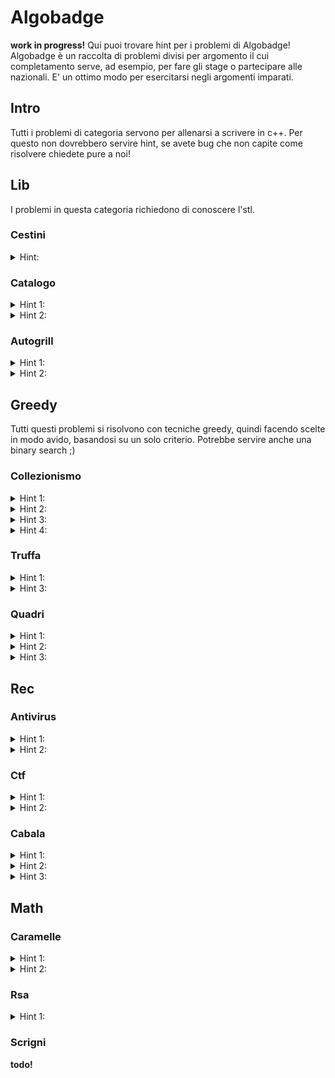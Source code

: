 # Algobadge
**work in progress!**
Qui puoi trovare hint per i problemi di Algobadge!
Algobadge è un raccolta di problemi divisi per argomento il cui completamento serve, ad esempio, per fare  gli stage o partecipare alle nazionali.
E' un ottimo modo per esercitarsi negli argomenti imparati.

## Intro
Tutti i problemi di categoria servono per allenarsi a scrivere in c++.
Per questo non dovrebbero servire hint, se avete bug che non capite come risolvere chiedete pure a noi!

## Lib
I problemi in questa categoria richiedono di conoscere l'stl.
### Cestini
<details>
  <summary>Hint:</summary>

  Usa un vettore di vettori.
</details>

### Catalogo
<details>
  <summary>Hint 1:</summary>

  Vogliamo tenerci per ogni id il numero di libri con quell'id.
</details>

<details>
  <summary>Hint 2:</summary>

  Usa una map.
</details>

### Autogrill
<details>
  <summary>Hint 1:</summary>

  Vogliamo tenerci valori diversi tra loro e ci interessa vedere l'elemento più vicino ad un certo valore. Se solo ci fosse una struttura dati con una funzione simile....
</details>
<details>
  <summary>Hint 2:</summary>

  Usa un set con lower_bound (attento a come usare lower_bound).
</details>

## Greedy
Tutti questi problemi si risolvono con tecniche greedy, quindi facendo scelte in modo avido, basandosi su un solo criterio.
Potrebbe servire anche una binary search ;)
### Collezionismo
<details>
  <summary>Hint 1:</summary>

  Intuitivamente come mettiamo i modellini sugli scaffali? Spoiler: in ordine crescente di C[i] (o decrescente).
</details>
<details>
  <summary>Hint 2:</summary>

  Se non ci fossero scaffali D sarebbe la somma delle differenze tra elementi consecutivi (se sono sortati).
</details>
<details>
  <summary>Hint 3:</summary>

  Aggiungendo uno scaffale come diminuisce la somma dei D[j]?
</details>
<details>
  <summary>Hint 4:</summary>

  Sorta le differenze tra elementi consecutivi.
</details>

### Truffa
<details>
  <summary>Hint 1:</summary>

  Il criterio greedy dovrebbe essere chiaro, semplicemente sorto V.
</details>
<details>
  <summary>Hint 3:</summary>

  Se la complessità non torna, evita ad esempio di ricalcolare la somma o risortare ogni volta.
</details>

### Quadri
<details>
  <summary>Hint 1:</summary>

  Calcolare B direttamente non è così facile.
  Però il fatto che ci chieda il B massimale e il fatto che i B che funzionano sono distribuiti in un modo ben preciso potrebbe darci un'idea.
</details>
<details>
  <summary>Hint 2:</summary>

  Binary search su B
</details>
<details>
  <summary>Hint 3:</summary>

  Come facciamo a controllare che un certo B funzioni? Spoiler: sliding window
</details>


## Rec

### Antivirus
<details>
  <summary>Hint 1:</summary>
  
  Le lunghezze delle stringhe sono tutte molto piccole, e abbiamo tanto tempo perché è un problema terry quindi possiamo sostanzialmente fare qualsiasi cosa.
</details>
<details>
  <summary>Hint 2:</summary>
  
  Potrebbe essere utile usare sapere che esiste [```stringa.substr(inizio, lunghezza)```](https://en.cppreference.com/w/cpp/string/basic_string/substr) che ritorna una sottostringa e [```stringa.find(sottostringa)```](https://en.cppreference.com/w/cpp/string/basic_string/find) che trova l'indice in cui si trova una sottostringa all'interno di una stringa (se non c'è ritorna -1).
</details>

### Ctf
<details>
  <summary>Hint 1:</summary>

  Prova a fare casi piccoli e trovare una formula.
</details>
<details>
  <summary>Hint 2:</summary>

  [https://en.wikipedia.org/wiki/Josephus_problem](https://en.wikipedia.org/wiki/Josephus_problem)
</details>

### Cabala
<details>
  <summary>Hint 1:</summary>
  
  N è molto piccolo.
</details>
<details>
  <summary>Hint 2:</summary>
  
  Posso semplicemente controllare tutti i numeri dell cabala e trovare quello con il massimo resto modulo M.
</details>
<details>
  <summary>Hint 3:</summary>
  
  Per farlo usiamo il backtracking tenendoci il numero che abbiamo fino ad adesso e procedere per ricorsione aggiungendo 3, 6 o 9 controllando che sia diversa dalla scorsa cifra.
</details>

## Math
### Caramelle
<details>
  <summary>Hint 1:</summary>
  
  La risposta è semplicemente l'mcm dei V[i].
</details>
<details>
  <summary>Hint 2:</summary>
  
  Si può calcolare l'mcm sapendo che mcm(a, b)\*mcd(a, b) = a\*b. Per calcolare l'mcd si può scrivere [l'algoritmo di euclide](https://cp-algorithms.com/algebra/euclid-algorithm.html) o usare [```gcd(a, b)```](https://en.cppreference.com/w/cpp/numeric/gcd).
</details>

### Rsa 
<details>
  <summary>Hint 1:</summary>
 
  Il problema chiede sostanzialmente di calcolare velocemente delle potenze, e questo si può fare con [fastexp](materiale/fastexp.md)
</details>

### Scrigni
**todo!**

